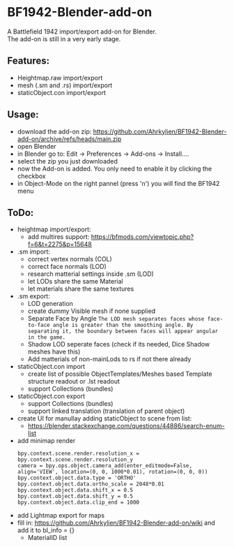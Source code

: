 # BF1942-Blender-add-on
A Battlefield 1942 import/export add-on for Blender.\
The add-on is still in a very early stage.
## Features:
- Heightmap.raw import/export
- mesh (.sm and .rs) import/export
- staticObject.con import/export
## Usage:
- download the add-on zip: https://github.com/Ahrkylien/BF1942-Blender-add-on/archive/refs/heads/main.zip
- open Blender
- in Blender go to: Edit -> Preferences -> Add-ons -> Install....
- select the zip you just downloaded
- now the Add-on is added. You only need to enable it by clicking the checkbox
- in Object-Mode on the right pannel (press 'n') you will find the BF1942 menu
## ToDo:
- heightmap import/export:
	- add multires support: https://bfmods.com/viewtopic.php?f=6&t=2275&p=15648
- .sm import:
	- correct vertex normals (COL)
	- correct face normals (LOD)
	- research matterial settings inside .sm (LOD)
	- let LODs share the same Material
	- let materials share the same textures
- .sm export:
	- LOD generation
	- create dummy Visible mesh if none supplied
	- Separate Face by Angle
		``
		The LOD mesh separates faces whose face-to-face angle is greater than the smoothing angle.
		By separating it, the boundary between faces will appear angular in the game.
		``
	- Shadow LOD seperate faces (check if its needed, Dice Shadow meshes have this)
	- Add matterials of non-mainLods to rs if not there already
- staticObject.con import
	- create list of possible ObjectTemplates/Meshes based Template structure readout or .lst readout
	- support Collections (bundles)
- staticObject.con export
	- support Collections (bundles)
	- support linked translation (translation of parent object)
- create UI for manullay adding staticObject to scene from list:
	- https://blender.stackexchange.com/questions/44886/search-enum-list
- add minimap render
	```
	bpy.context.scene.render.resolution_x = bpy.context.scene.render.resolution_y
	camera = bpy.ops.object.camera_add(enter_editmode=False, align='VIEW', location=(0, 0, 1000*0.01), rotation=(0, 0, 0))
	bpy.context.object.data.type = 'ORTHO'
	bpy.context.object.data.ortho_scale = 2048*0.01
	bpy.context.object.data.shift_x = 0.5
	bpy.context.object.data.shift_y = 0.5
	bpy.context.object.data.clip_end = 1000
	```
- add Lightmap export for maps
- fill in: https://github.com/Ahrkylien/BF1942-Blender-add-on/wiki
  and add it to bl_info = {}
	- MaterialID list

